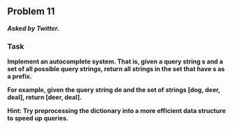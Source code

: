 ## Problem 11
***Asked by Twitter.***
### Task
**Implement an autocomplete system. That is, given a query string s and a set of all possible query strings, return all strings in the set that have s as a prefix.**

**For example, given the query string de and the set of strings [dog, deer, deal], return [deer, deal].**

**Hint: Try preprocessing the dictionary into a more efficient data structure to speed up queries.**
